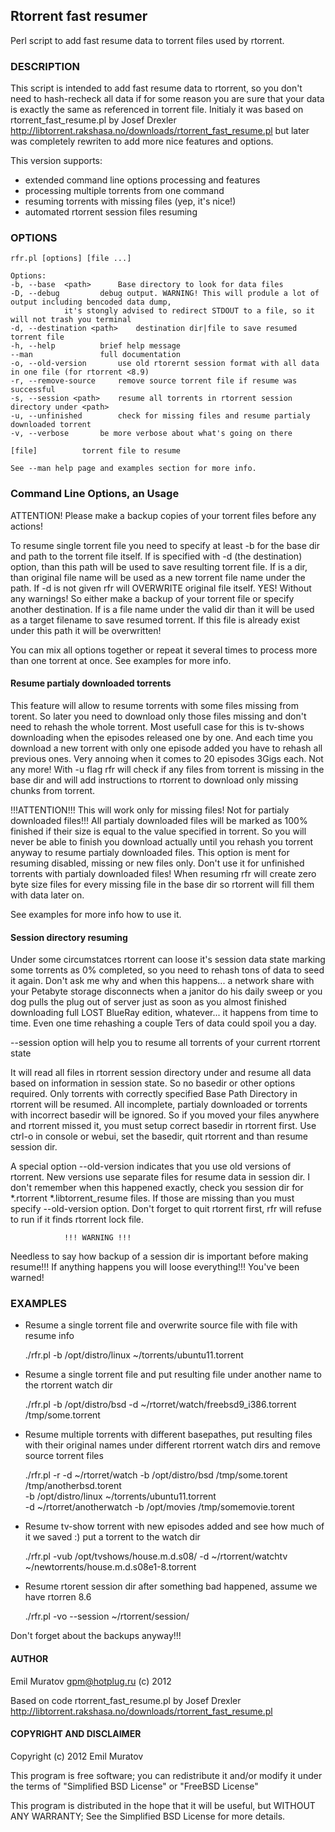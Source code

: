 ## Rtorrent fast resumer

Perl script to add fast resume data to torrent files used by rtorrent.


### DESCRIPTION

This script is intended to add fast resume data to rtorrent, so you don't need to hash-recheck all data if for some reason you are sure that
your data is exactly the same as referenced in torrent file.
Initialy it was based on rtorrent_fast_resume.pl by Josef Drexler http://libtorrent.rakshasa.no/downloads/rtorrent_fast_resume.pl
but later was completely rewriten to add more nice features and options.

This version supports:

 - extended command line options processing and features
 - processing multiple torrents from one command
 - resuming torrents with missing files (yep, it's nice!)
 - automated rtorrent session files resuming

### OPTIONS

    rfr.pl [options] [file ...]

    Options:
    -b, --base	<path>		Base directory to look for data files
    -D, --debug			debug output. WARNING! This will produle a lot of output including bencoded data dump,
				it's stongly advised to redirect STDOUT to a file, so it will not trash you terminal
    -d, --destination <path>	destination dir|file to save resumed torrent file
    -h, --help	  		brief help message
    --man        		full documentation
    -o, --old-version		use old rtorernt session format with all data in one file (for rtorrent <8.9)
    -r, --remove-source		remove source torrent file if resume was successful
    -s, --session <path>	resume all torrents in rtorrent session directory under <path>
    -u, --unfinished		check for missing files and resume partialy downloaded torrent
    -v, --verbose		be more verbose about what's going on there

    [file]			torrent file to resume

    See --man help page and examples section for more info.

### Command Line Options, an Usage

ATTENTION! Please make a backup copies of your torrent files before any actions!

To resume single torrent file you need to specify at least -b for the base dir and path to the torrent file itself.
If <path> is specified with -d  (the destination) option, than this path will be used to save resulting torrent file.
If <path> is a dir, than original file name will be used as a new torrent file name under the path. If -d is not
given rfr will OVERWRITE original file itself. YES! Without any warnings! So either make a backup of your torrent
file or specify another destination.
If <path> is a file name under the valid dir than it will be used as a target filename to save resumed torrent.
If this file is already exist under this path it will be overwritten!

You can mix all options together or repeat it several times to process more than one torrent at once.
See examples for more info.

#### Resume partialy downloaded torrents

This feature will allow to resume torrents with some files missing from torent. So later you need to download
only those files missing and don't need to rehash the whole torrent.
Most usefull case for this is tv-shows downloading when the episodes released one by one. And each time you
download a new torrent with only one episode added you have to rehash all previous ones. Very annoing when it
comes to 20 episodes 3Gigs each. Not any more! With -u flag rfr will check if any files from torrent is
missing in the base dir and will add instructions to rtorrent to download only missing chunks from torrent.

!!!ATTENTION!!!
This will work only for missing files! Not for partialy downloaded files!!! All partialy
downloaded files will be marked as 100% finished if their size is equal to the value specified in torrent.
So you will never be able to finish you download actually until you rehash you torrent anyway to resume
partialy downloaded files. This option is ment for resuming disabled, missing or new files only.
Don't use it for unfinished torrents with partialy downloaded files!
When resuming rfr will create zero byte size files for every missing file in the base dir so rtorrent will
fill them with data later on.

See examples for more info how to use it.

#### Session directory resuming

Under some circumstatces rtorrent can loose it's session data state marking some torrents as 0%
completed, so you need to rehash tons of data to seed it again. Don't ask me why and when this happens...
a network share with your Petabyte storage disconnects when a janitor do his daily sweep or you dog pulls
the plug out of server just as soon as you almost finished downloading full LOST BlueRay edition, whatever...
it happens from time to time. Even one time rehashing a couple Ters of data could spoil you a day.

--session <path> option will help you to resume all torrents of your current rtorrent state

It will read all files in rtorrent session directory under <path> and resume all data based on information
in session state. So no basedir or other options required. Only torrents with correctly specified 
Base Path Directory in rtorrent will be resumed. All incomplete, partialy downloaded or torrents with
incorrect basedir will be ignored. So if you moved your files anywhere and rtorrent missed it, you must
setup correct basedir in rtorrent first. Use ctrl-o in console or webui, set the basedir, quit rtorrent
and than resume session dir.

A special option --old-version indicates that you use old versions of rtorrent. New versions use separate
files for resume data in session dir. I don't remember when this happened exactly, check you session dir
for  *.rtorrent *.libtorrent_resume files. If those are missing than you must specify --old-version option.
Don't forget to quit rtorrent first, rfr will refuse to run if it finds rtorrent lock file.

			    !!! WARNING !!!

Needless to say how backup of a session dir is important before making resume!!! If anything happens you
will loose everything!!! You've been warned!


### EXAMPLES

* Resume a single torrent file and overwrite source file with file with resume info

    ./rfr.pl -b /opt/distro/linux ~/torrents/ubuntu11.torrent

* Resume a single torrent file and put resulting file under another name to the rtorrent watch dir

    ./rfr.pl -b /opt/distro/bsd -d ~/rtorret/watch/freebsd9_i386.torrent /tmp/some.torrent

* Resume multiple torrents with different basepathes, put resulting files with their original
    names under different rtorrent watch dirs and remove source torrent files

    ./rfr.pl -r -d ~/rtorret/watch -b /opt/distro/bsd /tmp/some.torent /tmp/anotherbsd.torent \
    -b /opt/distro/linux ~/torrents/ubuntu11.torrent \
    -d ~/rtorret/anotherwatch -b /opt/movies /tmp/somemovie.torent

* Resume tv-show torrent with new episodes added and see how much of it we saved :)
    put a torrent to the watch dir

    ./rfr.pl -vub /opt/tvshows/house.m.d.s08/ -d ~/rtorrent/watchtv ~/newtorrents/house.m.d.s08e1-8.torrent

* Resume rtorent session dir after something bad happened,
    assume we have rtorren 8.6

    ./rfr.pl -vo --session ~/rtorrent/session/


Don't forget about the backups anyway!!!


#### AUTHOR

Emil Muratov <gpm@hotplug.ru> (c) 2012

Based on code rtorrent_fast_resume.pl by Josef Drexler
http://libtorrent.rakshasa.no/downloads/rtorrent_fast_resume.pl

#### COPYRIGHT AND DISCLAIMER

Copyright (c) 2012 Emil Muratov

This program is free software; you can redistribute it and/or
modify it under the terms of "Simplified BSD License" or "FreeBSD License"

This program is distributed in the hope that it will be useful,
but WITHOUT ANY WARRANTY; See the Simplified BSD License for more details.


